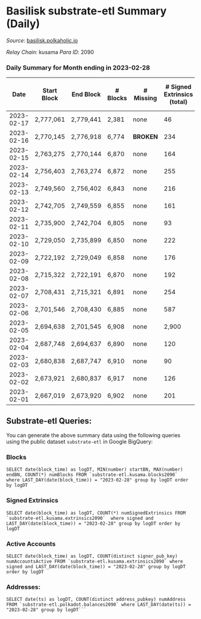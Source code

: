 # Basilisk substrate-etl Summary (Daily)

_Source_: [basilisk.polkaholic.io](https://basilisk.polkaholic.io)

*Relay Chain*: kusama
*Para ID*: 2090



### Daily Summary for Month ending in 2023-02-28


| Date | Start Block | End Block | # Blocks | # Missing | # Signed Extrinsics (total) | # Active Accounts | # Addresses with Balances | # Events | # Transfers | # XCM Transfers In | # XCM Transfers Out |
| ---- | ----------- | --------- | -------- | --------- | --------------------------- | ----------------- | ------------------------- | -------- | ----------- | ------------------ | ------------------- |
| 2023-02-17 | 2,777,061 | 2,779,441 | 2,381 | none  | 46 | 16 |  | 1,241 | 13 ($89.25) |   |   |
| 2023-02-16 | 2,770,145 | 2,776,918 | 6,774 |  **BROKEN**  | 234 | 73 | 18,303 | 22,252 | 350 ($23,190.73) |   |   |
| 2023-02-15 | 2,763,275 | 2,770,144 | 6,870 | none  | 164 | 49 | 18,292 | 23,112 | 314 ($12,988.29) |   |   |
| 2023-02-14 | 2,756,403 | 2,763,274 | 6,872 | none  | 255 | 86 | 18,286 | 24,283 | 434 ($39,743.37) |   |   |
| 2023-02-13 | 2,749,560 | 2,756,402 | 6,843 | none  | 216 | 57 | 18,275 | 23,991 | 463 ($52,313.40) |   |   |
| 2023-02-12 | 2,742,705 | 2,749,559 | 6,855 | none  | 161 | 54 | 18,267 | 22,616 | 205 ($5,321.72) | 25 ($177.15) | 31 ($1,505.83) |
| 2023-02-11 | 2,735,900 | 2,742,704 | 6,805 | none  | 93 | 39 | 18,258 | 21,622 | 91 ($771.60) | 32 ($42.96) | 14 ($518.52) |
| 2023-02-10 | 2,729,050 | 2,735,899 | 6,850 | none  | 222 | 65 | 18,247 | 23,723 | 319 ($20,080.57) | 47 ($7,520.06) | 27 ($6,268.54) |
| 2023-02-09 | 2,722,192 | 2,729,049 | 6,858 | none  | 176 | 81 | 18,234 | 22,825 | 195 ($19,440.73) |   |   |
| 2023-02-08 | 2,715,322 | 2,722,191 | 6,870 | none  | 192 | 75 | 18,218 | 23,271 | 238 ($5,449.93) |   |   |
| 2023-02-07 | 2,708,431 | 2,715,321 | 6,891 | none  | 254 | 101 | 18,187 | 24,266 | 325 ($5,353.73) |   |   |
| 2023-02-06 | 2,701,546 | 2,708,430 | 6,885 | none  | 587 | 257 | 18,138 | 28,728 | 637 ($22,284.99) |   |   |
| 2023-02-05 | 2,694,638 | 2,701,545 | 6,908 | none  | 2,900 | 1,000 | 17,986 | 66,225 | 3,807 ($28,486.05) |   |   |
| 2023-02-04 | 2,687,748 | 2,694,637 | 6,890 | none  | 120 | 38 | 16,936 | 22,262 | 182 ($6,919.68) | 19 ($1,248.07) | 22 ($2,463.85) |
| 2023-02-03 | 2,680,838 | 2,687,747 | 6,910 | none  | 90 | 39 | 16,932 | 21,983 | 149 ($10,956.04) | 10 ($693.44) | 14 ($675.78) |
| 2023-02-02 | 2,673,921 | 2,680,837 | 6,917 | none  | 126 | 45 | 16,935 | 22,478 | 221 ($5,578.26) | 13 ($2,017.64) | 14 ($1,524.51) |
| 2023-02-01 | 2,667,019 | 2,673,920 | 6,902 | none  | 201 | 99 | 16,933 | 23,079 | 294 ($10,852.69) | 13 ($2,330.38) | 15 ($3,579.59) |

## Substrate-etl Queries:
You can generate the above summary data using the following queries using the public dataset `substrate-etl` in Google BigQuery:


### Blocks
```
SELECT date(block_time) as logDT, MIN(number) startBN, MAX(number) endBN, COUNT(*) numBlocks FROM `substrate-etl.kusama.blocks2090`  where LAST_DAY(date(block_time)) = "2023-02-28" group by logDT order by logDT
```


### Signed Extrinsics
```
SELECT date(block_time) as logDT, COUNT(*) numSignedExtrinsics FROM `substrate-etl.kusama.extrinsics2090`  where signed and LAST_DAY(date(block_time)) = "2023-02-28" group by logDT order by logDT
```


### Active Accounts
```
SELECT date(block_time) as logDT, COUNT(distinct signer_pub_key) numAccountsActive FROM `substrate-etl.kusama.extrinsics2090` where signed and LAST_DAY(date(block_time)) = "2023-02-28" group by logDT order by logDT
```


### Addresses:
```
SELECT date(ts) as logDT, COUNT(distinct address_pubkey) numAddress FROM `substrate-etl.polkadot.balances2090` where LAST_DAY(date(ts)) = "2023-02-28" group by logDT```

